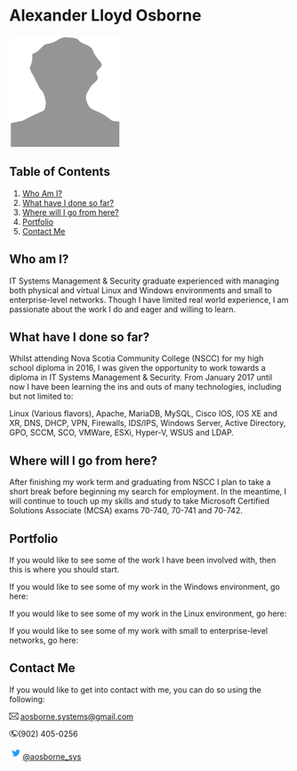 # Alexander Lloyd Osborne
<img src="images/selfImage.png" width="200" height="200">

## Table of Contents
1. [Who Am I?](https://github.com/iamFez/aosbornePortfolio/blob/master/README.md#who-am-i)
2. [What have I done so far?](https://github.com/iamFez/aosbornePortfolio/blob/master/README.md#what-have-i-done-so-far)
3. [Where will I go from here?](https://github.com/iamFez/aosbornePortfolio/blob/master/README.md#where-will-i-go-from-here)
4. [Portfolio](https://github.com/iamFez/aosbornePortfolio/blob/master/README.md#portfolio)
5. [Contact Me](https://github.com/iamFez/aosbornePortfolio/blob/master/README.md#contact-me)

## Who am I?
IT Systems Management & Security graduate experienced with managing both physical and virtual Linux and Windows environments and small to enterprise-level networks. Though I have limited real world experience, I am passionate about the work I do and eager and willing to learn.

## What have I done so far?
Whilst attending Nova Scotia Community College (NSCC) for my high school diploma in 2016, I was given the opportunity to work towards a diploma in IT Systems Management & Security. From January 2017 until now I have been learning the ins and outs of many technologies, including but not limited to:

Linux (Various flavors), Apache, MariaDB, MySQL, Cisco IOS, IOS XE and XR, DNS, DHCP, VPN, Firewalls, IDS/IPS, Windows Server, Active Directory, GPO, SCCM, SCO, VMWare, ESXi, Hyper-V, WSUS and LDAP. 

## Where will I go from here?
After finishing my work term and graduating from NSCC I plan to take a short break before beginning my search for employment. In the meantime, I will continue to touch up my skills and study to take Microsoft Certified Solutions Associate (MCSA) exams 70-740, 70-741 and 70-742.

## Portfolio
If you would like to see some of the work I have been involved with, then this is where you should start.

If you would like to see some of my work in the Windows environment, go here:

If you would like to see some of my work in the Linux environment, go here:

If you would like to see some of my work with small to enterprise-level networks, go here:


## Contact Me
If you would like to get into contact with me, you can do so using the following:

 <img src="images/logoEmail.png" width="16" height="12">   aosborne.systems@gmail.com

<img src="images/iconPhone.png" width="16" height="12">(902) 405-0256

<img src="images/iconTwitter.png" width="24" height="24">[@aosborne_sys](https://twitter.com/aosborne_sys)

